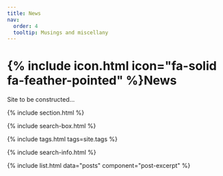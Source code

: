 ```yaml
---
title: News
nav:
  order: 4
  tooltip: Musings and miscellany
---
```


# {% include icon.html icon="fa-solid fa-feather-pointed" %}News

Site to be constructed...

{% include section.html %}

{% include search-box.html %}

{% include tags.html tags=site.tags %}

{% include search-info.html %}

{% include list.html data="posts" component="post-excerpt" %}
